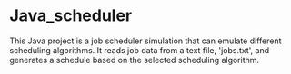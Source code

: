 # Java_scheduler
This Java project is a job scheduler simulation that can emulate different scheduling algorithms. It reads job data from a text file, 'jobs.txt', and generates a schedule based on the selected scheduling algorithm.
